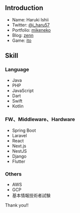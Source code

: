 ## Introduction
- Name: Haruki Ishii
- Twitter: [@i_haru57](https://twitter.com/i_haru57)
- Portfolio: [mikeneko](https://mike-neko-507-dlen83lbb-haru507.vercel.app/)
- Blog: [zenn](https://zenn.dev/haru507)
- Game: [ito](http://54.65.27.209/start)

## Skill
### Language
- Java
- PHP
- JavaScript
- Dart
- Swift
- Kotlin

### FW、Middleware、Hardware
- Spring Boot
- Laravel
- React
- Next.js
- NestJS
- Django
- Flutter

### Others
- AWS
- GCP
- 基本情報技術者試験

Thank you!!
